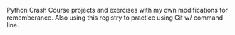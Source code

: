 Python Crash Course projects and exercises with my own modifications for rememberance.
Also using this registry to practice using Git w/ command line.
